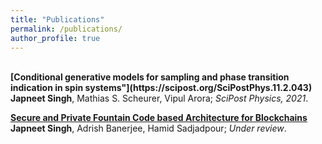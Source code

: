 ```yaml
---
title: "Publications"
permalink: /publications/
author_profile: true
---
```

<br>
<b>[Conditional generative models for sampling and phase transition indication in spin systems"](https://scipost.org/SciPostPhys.11.2.043)</b> <br> 
<b>Japneet Singh</b>, Mathias S. Scheurer, Vipul Arora;
<i>SciPost Physics, 2021</i>.

<b>[Secure and Private Fountain Code based Architecture for Blockchains](http://japneet644.github.io/files/GFAF.pdf)</b> <br> 
<b>Japneet Singh</b>, Adrish Banerjee, Hamid Sadjadpour;
<i>Under review</i>.

